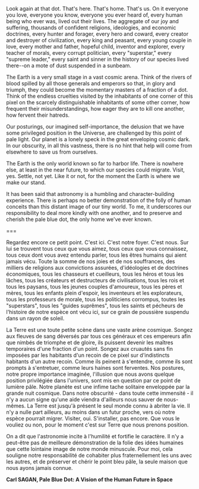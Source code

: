 Look again at that dot. That's here. That's home. That's us. On it everyone you love, everyone you know, everyone you 
ever heard of, every human being who ever was, lived out their lives. The aggregate of our joy and suffering, thousands
of confident religions, ideologies, and economic doctrines, every hunter and forager, every hero and coward, every 
creator and destroyer of civilization, every king and peasant, every young couple in love, every mother and father, 
hopeful child, inventor and explorer, every teacher of morals, every corrupt politician, every "superstar," every 
"supreme leader," every saint and sinner in the history of our species lived there--on a mote of dust suspended in a 
sunbeam.

The Earth is a very small stage in a vast cosmic arena. Think of the rivers of blood spilled by all those generals and 
emperors so that, in glory and triumph, they could become the momentary masters of a fraction of a dot. Think of the 
endless cruelties visited by the inhabitants of one corner of this pixel on the scarcely distinguishable inhabitants of 
some other corner, how frequent their misunderstandings, how eager they are to kill one another, how fervent their 
hatreds.

Our posturings, our imagined self-importance, the delusion that we have some privileged position in the Universe, are 
challenged by this point of pale light. Our planet is a lonely speck in the great enveloping cosmic dark. In our 
obscurity, in all this vastness, there is no hint that help will come from elsewhere to save us from ourselves.

The Earth is the only world known so far to harbor life. There is nowhere else, at least in the near future, to which 
our species could migrate. Visit, yes. Settle, not yet. Like it or not, for the moment the Earth is where we make our 
stand.

It has been said that astronomy is a humbling and character-building experience. There is perhaps no better 
demonstration of the folly of human conceits than this distant image of our tiny world. To me, it underscores our 
responsibility to deal more kindly with one another, and to preserve and cherish the pale blue dot, the only home 
we've ever known.

===

Regardez encore ce petit point. C'est ici. C'est notre foyer. C'est nous. Sur lui se trouvent tous ceux que vous aimez,
tous ceux que vous connaissez, tous ceux dont vous avez entendu parler, tous les êtres humains qui aient jamais vécu.
Toute la somme de nos joies et de nos souffrances, des milliers de religions aux convictions assurées, d'idéologies et
de doctrines économiques, tous les chasseurs et cueilleurs, tous les héros et tous les lâches, tous les créateurs et
destructeurs de civilisations, tous les rois et tous les paysans, tous les jeunes couples d'amoureux, tous les pères et
mères, tous les enfants plein d'espoir, les inventeurs et les explorateurs, tous les professeurs de morale, tous les
politiciens corrompus, toutes les "superstars", tous les "guides suprêmes", tous les saints et pécheurs de l'histoire de
notre espèce ont vécu ici, sur ce grain de poussière suspendu dans un rayon de soleil.

La Terre est une toute petite scène dans une vaste arène cosmique. Songez aux fleuves de sang déversés par tous ces
généraux et ces empereurs afin que nimbés de triomphe et de gloire, ils puissent devenir les maîtres temporaires d'une
fraction d'un point. Songez aux cruautés sans fin imposées par les habitants d'un recoin de ce pixel sur d'indistincts
habitants d'un autre recoin. Comme ils peinent à s'entendre, comme ils sont prompts à s'entretuer, comme leurs haines
sont ferventes. Nos postures, notre propre importance imaginée, l'illusion que nous avons quelque position privilégiée
dans l'univers, sont mis en question par ce point de lumière pâle. Notre planète est une infime tache solitaire
enveloppée par la grande nuit cosmique. Dans notre obscurité - dans toute cette immensité - il n'y a aucun signe qu'une
aide viendra d'ailleurs nous sauver de nous-mêmes. La Terre est jusqu'à présent le seul monde connu à abriter la vie.
Il n'y a nulle part ailleurs, au moins dans un futur proche, vers où notre espèce pourrait migrer. Visiter, oui.
S'installer, pas encore. Que vous le vouliez ou non, pour le moment c'est sur Terre que nous prenons position.

On a dit que l'astronomie incite à l'humilité et fortifie le caractère. Il n'y a peut-être pas de meilleure
démonstration de la folie des idées humaines que cette lointaine image de notre monde minuscule. Pour moi, cela souligne
notre responsabilité de cohabiter plus fraternellement les uns avec les autres, et de préserver et chérir le point bleu
pâle, la seule maison que nous ayons jamais connue.


**Carl SAGAN, Pale Blue Dot: A Vision of the Human Future in Space**